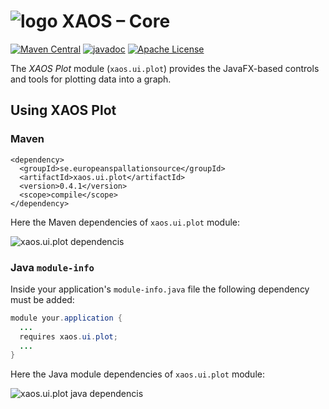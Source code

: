 # ![logo](https://github.com/ESSICS/XAOS/blob/master/doc/logo-small.png) XAOS – Core

<!-- [![Sonatype Nexus (Snapshots)](https://img.shields.io/nexus/s/https/oss.sonatype.org/se.europeanspallationsource/xaos.ui.plot.svg)](https://oss.sonatype.org/content/repositories/snapshots/se/europeanspallationsource/xaos.ui.plot/) -->
[![Maven Central](https://img.shields.io/maven-central/v/se.europeanspallationsource/xaos.ui.plot.svg)](https://repo1.maven.org/maven2/se/europeanspallationsource/xaos.ui.plot)
[![javadoc](https://www.javadoc.io/badge/se.europeanspallationsource/xaos.ui.plot.svg)](https://www.javadoc.io/doc/se.europeanspallationsource/xaos.ui.plot)
[![Apache License](https://img.shields.io/badge/license-Apache%20License%202.0-yellow.svg)](http://www.apache.org/licenses/LICENSE-2.0)

The _XAOS Plot_ module (`xaos.ui.plot`) provides the JavaFX-based controls and
tools for plotting data into a graph.


## Using XAOS Plot


### Maven

```maven
<dependency>
  <groupId>se.europeanspallationsource</groupId>
  <artifactId>xaos.ui.plot</artifactId>
  <version>0.4.1</version>
  <scope>compile</scope>
</dependency>
```

Here the Maven dependencies of `xaos.ui.plot` module:

![xaos.ui.plot dependencis](https://github.com/ESSICS/XAOS/blob/master/xaos.ui.plot.module/doc/maven-dependencies.png)


### Java `module-info`

Inside your application's `module-info.java` file the following dependency must
be added:

```java
module your.application {
  ...
  requires xaos.ui.plot;
  ...
}
```

Here the Java module dependencies of `xaos.ui.plot` module:

![xaos.ui.plot java dependencis](https://github.com/ESSICS/XAOS/blob/master/xaos.ui.plot.module/doc/module-dependencies.png)

